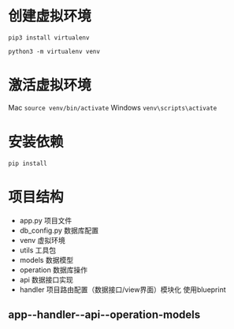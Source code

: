 # 创建虚拟环境
`pip3 install virtualenv`

`python3 -m virtualenv venv`

# 激活虚拟环境
Mac     `source venv/bin/activate`
Windows `venv\scripts\activate`
# 安装依赖
`pip install`



# 项目结构
* app.py        项目文件
* db_config.py  数据库配置
* venv          虚拟环境
* utils         工具包
* models        数据模型
* operation     数据库操作
* api           数据接口实现
* handler       项目路由配置（数据接口/view界面）模块化 使用blueprint

##   app--handler--api--operation-models   ##



